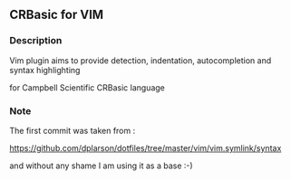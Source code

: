 ## CRBasic for VIM ##


### Description ###

Vim plugin aims to provide detection, indentation, autocompletion and syntax highlighting

for Campbell Scientific CRBasic language



### Note ###

The first commit was taken from : 

https://github.com/dplarson/dotfiles/tree/master/vim/vim.symlink/syntax

and without any shame I am using it as a base :-)
